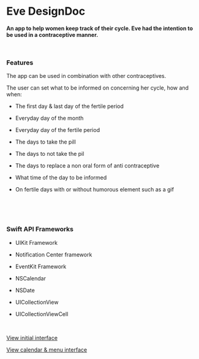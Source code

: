 Eve DesignDoc
=============

**An app to help women keep track of their cycle. Eve had the intention to be
used in a contraceptive manner.**

 

### Features

The app can be used in combination with other contraceptives.

The user can set what to be informed on concerning her cycle, how and when:

-   The first day & last day of the fertile period

-   Everyday day of the month

-   Everyday day of the fertile period 

-   The days to take the pill

-   The days to not take the pil

-   The days to replace a non oral form of anti contraceptive

-   What time of the day to be informed 

-   On fertile days with or without humorous element such as a gif

 

 

### Swift API Frameworks 

-   UIKit Framework

-   Notification Center framework 

-   EventKit Framework

-   NSCalendar

-   NSDate

-   UICollectionView

-   UICollectionViewCell

 

[View initial interface](initialInterface.pdf)

[View calendar & menu interface](calendarInterface.pdf)

 

 

###  
